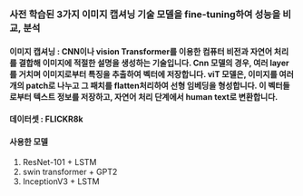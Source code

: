 ### 사전 학습된 3가지 이미지 캡셔닝 기술 모델을 fine-tuning하여 성능을 비교, 분석

#### 이미지 캡셔닝 : CNN이나 vision Transformer를 이용한 컴퓨터 비전과 자연어 처리를 결합해 이미지에 적절한 설명을 생성하는 기술입니다. Cnn 모델의 경우, 여러 layer를 거치며 이미지로부터 특징을 추출하여 벡터에 저장합니다. viT 모델은, 이미지를 여러개의 patch로 나누고 그 패치를 flatten처리하여 선형 임베딩을 형성합니다. 이 벡터들로부터 텍스트 정보를 저장하고, 자연어 처리 단계에서 human text로 변환합니다.

#### 데이터셋 : FLICKR8k

#### 사용한 모델
1. ResNet-101 + LSTM
2. swin transformer + GPT2
3. InceptionV3 + LSTM
